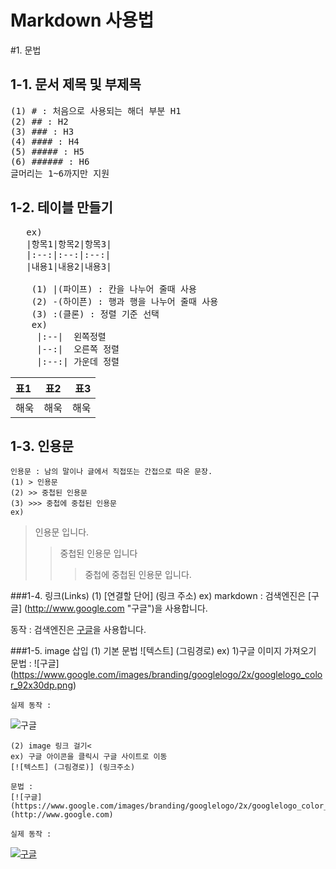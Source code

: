 Markdown 사용법
===============
#1. 문법

1-1. 문서 제목 및 부제목
-----------------------
<pre>
(1) # : 처음으로 사용되는 해더 부분 H1
(2) ## : H2
(3) ### : H3
(4) #### : H4
(5) ##### : H5
(6) ###### : H6
글머리는 1~6까지만 지원
</pre>

1-2. 테이블 만들기
---------------------
<pre>
   ex)
   |항목1|항목2|항목3|
   |:--:|:--:|:--:|
   |내용1|내용2|내용3|

    (1) |(파이프) : 칸을 나누어 줄때 사용
    (2) -(하이픈) : 행과 행을 나누어 줄때 사용
    (3) :(클론) : 정렬 기준 선택
    ex)
     |:--|  왼쪽정렬
     |--:|  오른쪽 정렬
     |:--:| 가운데 정렬
</pre>
|표1|표2|표3|
|:--|:--:|--:|
|해욱|해욱|해욱|

1-3. 인용문
-------------
    인용문 : 남의 말이나 글에서 직접또는 간접으로 따온 문장.
    (1) > 인용문
    (2) >> 중첩된 인용문
    (3) >>> 중첩에 중첩된 인용문
    ex)
> 인용문 입니다.
>>중첩된 인용문 입니다
>>> 중첩에 중첩된 인용문 입니다.

###1-4. 링크(Links)
    (1) [연결할 단어] (링크 주소)
    ex) 
    markdown : 검색엔진은 [구글] (http://www.google.com "구글")을 사용합니다.

동작 : 검색엔진은 [구글](http://www.google.com "구글")을 사용합니다.

###1-5. image 삽입
    (1) 기본 문법
    ![텍스트] (그림경로)
    ex)
    1)구글 이미지 가져오기
    문법 :
    ![구글] (https://www.google.com/images/branding/googlelogo/2x/googlelogo_color_92x30dp.png)

    실제 동작 :
![구글](https://www.google.com/images/branding/googlelogo/2x/googlelogo_color_92x30dp.png)


    (2) image 링크 걸기<
    ex) 구글 아이콘을 클릭시 구글 사이트로 이동
    [![텍스트] (그림경로)] (링크주소)

    문법 :
    [![구글] (https://www.google.com/images/branding/googlelogo/2x/googlelogo_color_92x30dp.png)] (http://www.google.com)

    실제 동작 :

[![구글](https://www.google.com/images/branding/googlelogo/2x/googlelogo_color_92x30dp.png)](http://www.google.com)

